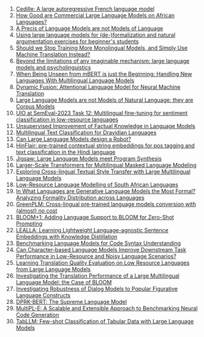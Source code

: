 1. [Cedille: A large autoregressive French language model](http://arxiv.org/abs/2202.03371v1)
2. [How Good are Commercial Large Language Models on African Languages?](http://arxiv.org/abs/2305.06530v1)
3. [A Precis of Language Models are not Models of Language](http://arxiv.org/abs/2205.07634v1)
4. [Using large language models for (de-)formalization and natural
  argumentation exercises for beginner's students](http://arxiv.org/abs/2304.06186v1)
5. [Should we Stop Training More Monolingual Models, and Simply Use Machine
  Translation Instead?](http://arxiv.org/abs/2104.10441v1)
6. [Beyond the limitations of any imaginable mechanism: large language
  models and psycholinguistics](http://arxiv.org/abs/2303.00077v1)
7. [When Being Unseen from mBERT is just the Beginning: Handling New
  Languages With Multilingual Language Models](http://arxiv.org/abs/2010.12858v2)
8. [Dynamic Fusion: Attentional Language Model for Neural Machine
  Translation](http://arxiv.org/abs/1909.04879v1)
9. [Large Language Models are not Models of Natural Language: they are
  Corpus Models](http://arxiv.org/abs/2112.07055v2)
10. [UIO at SemEval-2023 Task 12: Multilingual fine-tuning for sentiment
  classification in low-resource languages](http://arxiv.org/abs/2304.14189v1)
11. [Unsupervised Improvement of Factual Knowledge in Language Models](http://arxiv.org/abs/2304.01597v1)
12. [Multilingual Text Classification for Dravidian Languages](http://arxiv.org/abs/2112.01705v1)
13. [Can Large Language Models design a Robot?](http://arxiv.org/abs/2303.15324v1)
14. [HinFlair: pre-trained contextual string embeddings for pos tagging and
  text classification in the Hindi language](http://arxiv.org/abs/2101.06949v1)
15. [Jigsaw: Large Language Models meet Program Synthesis](http://arxiv.org/abs/2112.02969v1)
16. [Larger-Scale Transformers for Multilingual Masked Language Modeling](http://arxiv.org/abs/2105.00572v1)
17. [Exploring Cross-lingual Textual Style Transfer with Large Multilingual
  Language Models](http://arxiv.org/abs/2206.02252v1)
18. [Low-Resource Language Modelling of South African Languages](http://arxiv.org/abs/2104.00772v1)
19. [In What Languages are Generative Language Models the Most Formal?
  Analyzing Formality Distribution across Languages](http://arxiv.org/abs/2302.12299v1)
20. [GreenPLM: Cross-lingual pre-trained language models conversion with
  (almost) no cost](http://arxiv.org/abs/2211.06993v2)
21. [BLOOM+1: Adding Language Support to BLOOM for Zero-Shot Prompting](http://arxiv.org/abs/2212.09535v1)
22. [LEALLA: Learning Lightweight Language-agnostic Sentence Embeddings with
  Knowledge Distillation](http://arxiv.org/abs/2302.08387v1)
23. [Benchmarking Language Models for Code Syntax Understanding](http://arxiv.org/abs/2210.14473v1)
24. [Can Character-based Language Models Improve Downstream Task Performance
  in Low-Resource and Noisy Language Scenarios?](http://arxiv.org/abs/2110.13658v1)
25. [Learning Translation Quality Evaluation on Low Resource Languages from
  Large Language Models](http://arxiv.org/abs/2302.03491v1)
26. [Investigating the Translation Performance of a Large Multilingual
  Language Model: the Case of BLOOM](http://arxiv.org/abs/2303.01911v2)
27. [Investigating Robustness of Dialog Models to Popular Figurative Language
  Constructs](http://arxiv.org/abs/2110.00687v1)
28. [DPRK-BERT: The Supreme Language Model](http://arxiv.org/abs/2112.00567v1)
29. [MultiPL-E: A Scalable and Extensible Approach to Benchmarking Neural
  Code Generation](http://arxiv.org/abs/2208.08227v4)
30. [TabLLM: Few-shot Classification of Tabular Data with Large Language
  Models](http://arxiv.org/abs/2210.10723v2)
